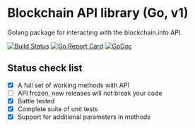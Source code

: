 # Blockchain API library (Go, v1)

Golang package for interacting with the blockchain.info API.

[![Build Status](https://travis-ci.org/vasilyukvasiliy/blockchain.svg?branch=master)](https://travis-ci.org/vasilyukvasiliy/blockchain)
[![Go Report Card](https://goreportcard.com/badge/github.com/vasilyukvasiliy/blockchain)](https://goreportcard.com/report/github.com/vasilyukvasiliy/blockchain)
[![GoDoc](https://godoc.org/github.com/vasilyukvasiliy/blockchain?status.svg)](https://godoc.org/github.com/vasilyukvasiliy/blockchain)

## Status check list
  
- [x] A full set of working methods with API
- [ ] API frozen, new releases will not break your code
- [x] Battle tested
- [x] Complete suite of unit tests
- [x] Support for additional parameters in methods
